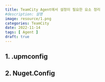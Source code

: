 ```yaml
---
title: TeamCity Agent에서 설정이 필요한 요소 정리
#description: 설명
image: resource/1.png
categories: TeamCity 
date: 2022-11-14
tags: [ Agent ]
draft: true
---
```


## 1. .upmconfig

## 2. Nuget.Config
